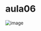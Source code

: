 # aula06
![image](https://user-images.githubusercontent.com/81448095/226493674-36ba7653-2fb7-4921-b6d1-4b2f7365c484.png)

